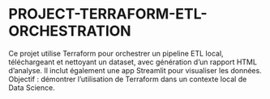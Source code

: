 # PROJECT-TERRAFORM-ETL-ORCHESTRATION
Ce projet utilise Terraform pour orchestrer un pipeline ETL local, téléchargeant et nettoyant un dataset, avec génération d’un rapport HTML d’analyse. Il inclut également une app Streamlit pour visualiser les données. Objectif : démontrer l’utilisation de Terraform dans un contexte local de Data Science.
